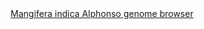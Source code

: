 <div id="Mangifera_indica_Alphonso_genome_browser" align="center">
  <a href="https://ink-blot.github.io/?sessionURL=blob:zZVrb.o2HMa_yuRXmxRCQu68A0pLgXCnhR4dIZM4icGxQ.wkQNXvPpe1Z5pWre20S6Uosp3H.V.en5NHUKKcY0ZBEzRU3VItoACesGoO04ygEUwRB80IEo4UkKMI5YgGCDQfQQS5gMvZUG5MhMh4s14PYVSLEWUpDrjKDRVmNc4KkSAprTVUmMIzo7DiasBSKRawDkmWMMpZHQYB4rym1TNE400F5e312ebySrRJCyLwJepGJiETC9UIymwxDdHxnUQ.Ejl2esbeb2QP1nFK3a6.FOvTHLLrbft8F9zvxtXw0JmFk9WgfxNxvCjRlUm8VoJt7TbtjeIiz.rl8b4qtpmd7YaL66olzuduJ2JzOsxW.6hKeb5eVdapRzAZzfTdLl1qeIRYwKd3D524NXBlQRg8KYCwoJBtB0GS607TUjTXVEzLqz2PLMWzPFl2zjBofvuuAJHDYC_V3x6BOGXSG8DRobjYpACWhygHzZqnaY7ueQ3LdEzN8_Qn5REUOfmHzUshlW7gDQqx2IRMqJzlQvoUR5GhxmeZT4TJxTsZ.H3xF3J22DfIfrTLz4Y1zxpl5Xb6.zg0R7tFdTPYdsnAHboe1Of0ymcrAmnn.sD8ahIuW96ZZ_a1KrZYVvTh0iOWp1BI6fOSnL84CyllAorn86qABOE4kRpHU0DACJM.gzze_qwpP8lLt7RfpKjEHG8xweJ0L0OyCjSNhmWb.g80jH8HhR.ndz6buQ1X91xjo2.k_UJ.QsINpxlXZTVqGUR_IuPTe78QKJNhCWnPO077kypam.IwK1e2b4_DcraUowf_imYHurAf9kJbtfPQPk378yRZMVIxY7_O_wjK57v4yo1c.R2bEuYYUvEmDrrjOY2_AOgFE_N_weTZWPK3QXlr9xdCpWAnv2WtZ_dWyFYIto1jduWari8yHJvH03JSetENIVO4m7Bhl3iHhs_Cw9kJT9Nq5N.OP4XKm538PCy6qdnO.7RY_yEt6hamH8DiRfaF_G.PHa1ILHOAz84iKYfeemzfxqe8FxRz1N4Fqzu8P5coGfmdCpc3cR91zUF5dMNQTA1X28qK3vP_tTevRv82ff2ZEBzTFF2sfvHNfvr.9Cs-">Mangifera indica Alphonso genome browser</a>
</div>
